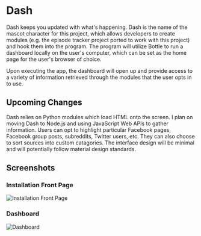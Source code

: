 # Dash

Dash keeps you updated with what's happening. Dash is the name of the mascot character for this project, which allows developers to create modules (e.g. the episode tracker project ported to work with this project) and hook them into the program. The program will utilize Bottle to run a dashboard locally on the user's computer, which can be set as the home page for the user's browser of choice.

Upon executing the app, the dashboard will open up and provide access to a variety of information retrieved through the modules that the user opts in to use.

## Upcoming Changes

Dash relies on Python modules which load HTML onto the screen. I plan on moving Dash to Node.js and using JavaScript Web APIs to gather information. Users can opt to highlight particular Facebook pages, Facebook group posts, subreddits, Twitter users, etc. They can also choose to sort sources into custom catagories. The interface design will be minimal and will potentially follow material design standards.

## Screenshots

### Installation Front Page

![Installation Front Page](https://s3.amazonaws.com/fvd-data/notes/166489/1397438991-umRI4o/screen.png)

### Dashboard

![Dashboard](https://s3.amazonaws.com/fvd-data/notes/166489/1397439198-dQrxeo/screen.png)
